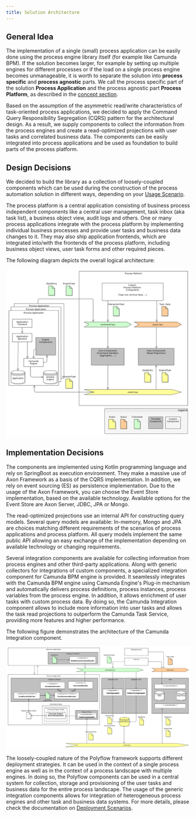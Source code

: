 ```yaml
---
title: Solution Architecture
---
```


## General Idea

The implementation of a single (small) process application can be easily done using the process engine library itself (for example like Camunda BPM). If the
solution becomes larger, for example by setting up multiple engines for different processes or if the load on a single process engine becomes unmanageable, it
is worth to separate the solution into **process specific** and **process agnostic** parts. We call the process specific part of the solution **Process
Application** and the process agnostic part **Process Platform**, as described in the [concept section](concepts.md).

Based on the assumption of the asymmetric read/write characteristics of task-oriented process applications, we decided to apply the Command Query Responsibility
Segregation (CQRS) pattern for the architectural design. As a result, we supply components to collect the information from the process engines and create a
read-optimized projections with user tasks and correlated business data. The components can be easily integrated into process applications and be used as
foundation to build parts of the process platform.

## Design Decisions

We decided to build the library as a collection of loosely-coupled components which can be used during the construction of the process automation solution in
different ways, depending on your [Usage Scenario](../examples/scenarios).

The process platform is a central application consisting of business process independent components like a central user management, task inbox (aka task list),
a business object view, audit logs and others. One or many process applications integrate with the process platform by implementing individual business
processes and provide user tasks and business data changes to it. They may also ship application frontends, which are integrated into/with the frontends of the
process platform, including business object views, user task forms and other required pieces.

The following diagram depicts the overall logical architecture:

![Process Platform Architecture](../img/process-platform-architecture.png)

## Implementation Decisions

The components are implemented using Kotlin programming language and rely on SpringBoot as execution environment. They make a massive use of Axon Framework as a
basis of the CQRS implementation. In addition, we rely on event sourcing (ES) as persistence implementation. Due to the usage of the Axon Framework, you can
choose the Event Store implementation, based on the available technology. Available options for the Event Store are Axon Server, JDBC, JPA or Mongo.

The read-optimized projections use an internal API for constructing query models. Several query models are available: In-memory, Mongo and JPA are choices
matching different requirements of the scenarios of process applications and process platform. All query models implement the same public API allowing an easy
exchange of the implementation depending on available technology or changing requirements.

Several integration components are available for collecting information from process engines and other third-party applications. Along with generic collectors
for integrations of custom components, a specialized integration component for Camunda BPM engine is provided. It seamlessly integrates with the Camunda BPM
engine using Camunda Engine's Plug-in mechanism and automatically delivers process definitions, process instances, process variables from the process engine. In
addition, it allows enrichment of user tasks with custom process data. By doing so, the Camunda Integration component allows to include more information into
user tasks and allows the task read projections to outperform the Camunda Task Service, providing more features and higher performance.

The following figure demonstrates the architecture of the Camunda Integration component.

![Collector Architecture](../img/architecture-collector.png)

The loosely-coupled nature of the Polyflow framework supports different deployment strategies. It can be used in the context of a single process engine as well
as in the context of a process landscape with multiple engines. In doing so, the Polyflow components can be used in a central system for collection, storage and
provisioning of the user tasks and business data for the entire process landscape. The usage of the generic integration components allows for integration of
heterogeneous process engines and other task and business data systems. For more details, please check the documentation on [Deployment Scenarios](deployment.md). 
